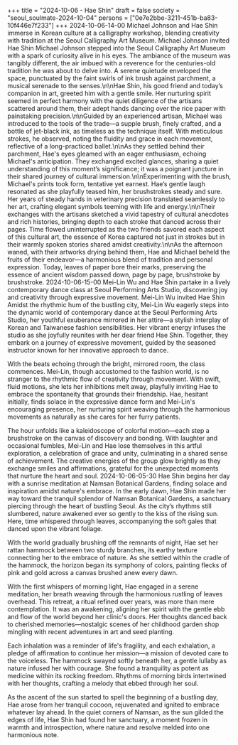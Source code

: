+++
title = "2024-10-06 - Hae Shin"
draft = false
society = "seoul_soulmate-2024-10-04"
persons = ["0e7e2bbe-3211-451b-ba83-10f446e7f233"]
+++
2024-10-06-14-00
Michael Johnson and Hae Shin immerse in Korean culture at a calligraphy workshop, blending creativity with tradition at the Seoul Calligraphy Art Museum.
Michael Johnson invited Hae Shin
Michael Johnson stepped into the Seoul Calligraphy Art Museum with a spark of curiosity alive in his eyes. The ambiance of the museum was tangibly different, the air imbued with a reverence for the centuries-old tradition he was about to delve into. A serene quietude enveloped the space, punctuated by the faint swirls of ink brush against parchment, a musical serenade to the senses.\n\nHae Shin, his good friend and today’s companion in art, greeted him with a gentle smile. Her nurturing spirit seemed in perfect harmony with the quiet diligence of the artisans scattered around them, their adept hands dancing over the rice paper with painstaking precision.\n\nGuided by an experienced artisan, Michael was introduced to the tools of the trade—a supple brush, finely crafted, and a bottle of jet-black ink, as timeless as the technique itself. With meticulous strokes, he observed, noting the fluidity and grace in each movement, reflective of a long-practiced ballet.\n\nAs they settled behind their parchment, Hae's eyes gleamed with an eager enthusiasm, echoing Michael's anticipation. They exchanged excited glances, sharing a quiet understanding of this moment’s significance; it was a poignant juncture in their shared journey of cultural immersion.\n\nExperimenting with the brush, Michael's prints took form, tentative yet earnest. Hae’s gentle laugh resonated as she playfully teased him, her brushstrokes steady and sure. Her years of steady hands in veterinary precision translated seamlessly to her art, crafting elegant symbols teeming with life and energy.\n\nTheir exchanges with the artisans sketched a vivid tapestry of cultural anecdotes and rich histories, bringing depth to each stroke that danced across their pages. Time flowed uninterrupted as the two friends savored each aspect of this cultural art, the essence of Korea captured not just in strokes but in their warmly spoken stories shared amidst creativity.\n\nAs the afternoon waned, with their artworks drying behind them, Hae and Michael beheld the fruits of their endeavor—a harmonious blend of tradition and personal expression. Today, leaves of paper bore their marks, preserving the essence of ancient wisdom passed down, page by page, brushstroke by brushstroke.
2024-10-06-15-00
Mei-Lin Wu and Hae Shin partake in a lively contemporary dance class at Seoul Performing Arts Studio, discovering joy and creativity through expressive movement.
Mei-Lin Wu invited Hae Shin
Amidst the rhythmic hum of the bustling city, Mei-Lin Wu eagerly steps into the dynamic world of contemporary dance at the Seoul Performing Arts Studio, her youthful exuberance mirrored in her attire—a stylish interplay of Korean and Taiwanese fashion sensibilities. Her vibrant energy infuses the studio as she joyfully reunites with her dear friend Hae Shin. Together, they embark on a journey of expressive movement, guided by the seasoned instructor known for her innovative approach to dance.

With the beats echoing through the bright, mirrored room, the class commences. Mei-Lin, though accustomed to the fashion world, is no stranger to the rhythmic flow of creativity through movement. With swift, fluid motions, she lets her inhibitions melt away, playfully inviting Hae to embrace the spontaneity that grounds their friendship. Hae, hesitant initially, finds solace in the expressive dance form and Mei-Lin's encouraging presence, her nurturing spirit weaving through the harmonious movements as naturally as she cares for her furry patients.

The hour unfolds like a kaleidoscope of colorful motion—each step a brushstroke on the canvas of discovery and bonding. With laughter and occasional fumbles, Mei-Lin and Hae lose themselves in this artful exploration, a celebration of grace and unity, culminating in a shared sense of achievement. The creative energies of the group glow brightly as they exchange smiles and affirmations, grateful for the unexpected moments that nurture the heart and soul.
2024-10-06-05-30
Hae Shin begins her day with a sunrise meditation at Namsan Botanical Gardens, finding solace and inspiration amidst nature's embrace.
In the early dawn, Hae Shin made her way toward the tranquil splendor of Namsan Botanical Gardens, a sanctuary piercing through the heart of bustling Seoul. As the city’s rhythms still slumbered, nature awakened ever so gently to the kiss of the rising sun. Here, time whispered through leaves, accompanying the soft gales that danced upon the vibrant foliage.

With the world gradually brushing off the remnants of night, Hae set her rattan hammock between two sturdy branches, its earthy texture connecting her to the embrace of nature. As she settled within the cradle of the hammock, the horizon began its symphony of colors, painting flecks of pink and gold across a canvas brushed anew every dawn.

With the first whispers of morning light, Hae engaged in a serene meditation, her breath weaving through the harmonious rustling of leaves overhead. This retreat, a ritual refined over years, was more than mere contemplation. It was an awakening, aligning her spirit with the gentle ebb and flow of the world beyond her clinic's doors. Her thoughts danced back to cherished memories—nostalgic scenes of her childhood garden shop mingling with recent adventures in art and seed planting.

Each inhalation was a reminder of life's fragility, and each exhalation, a pledge of affirmation to continue her mission—a mission of devoted care to the voiceless. The hammock swayed softly beneath her, a gentle lullaby as nature infused her with courage. She found a tranquility as potent as medicine within its rocking freedom. Rhythms of morning birds intertwined with her thoughts, crafting a melody that ebbed through her soul.

As the ascent of the sun started to spell the beginning of a bustling day, Hae arose from her tranquil cocoon, rejuvenated and ignited to embrace whatever lay ahead. In the quiet corners of Namsan, as the sun gilded the edges of life, Hae Shin had found her sanctuary, a moment frozen in warmth and introspection, where nature and resolve melded into one harmonious note.
